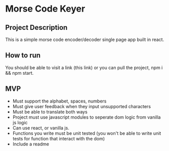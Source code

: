 # Morse Code Keyer

## Project Description

This is a simple morse code encoder/decoder single page app built in react.

## How to run

You should be able to visit a link (this link)
or you can pull the project, npm i && npm start.

## MVP

- Must support the alphabet, spaces, numbers
- Must give user feedback when they input unsupported characters
- Must be able to translate both ways
- Project must use javascript modules to seperate dom logic from vanilla js logic
- Can use react, or vanilla js.
- Functions you write must be unit tested (you won't be able to write unit tests for function that interact with the dom)
- Include a readme
